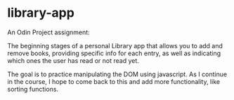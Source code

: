 # library-app

An Odin Project assignment:

The beginning stages of a personal Library app that allows you to add and remove books, providing specific info for each entry, as well as indicating which ones the user has read or not read yet.

The goal is to practice manipulating the DOM using javascript. As I continue in the course, I hope to come back to this and add more functionality, like sorting functions.
